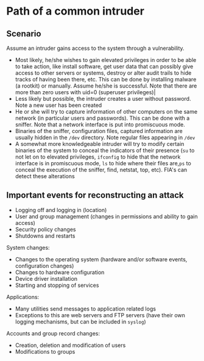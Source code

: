 # Path of a common intruder

## Scenario
Assume an intruder gains access to the system through a vulnerability.

* Most likely, he/she wishes to gain elevated privileges in order to be able to take action, like install software, get user data that can possibly give access to other servers or systems, destroy or alter audit trails to hide tracks of having been there, etc. This can be done by installing malware (a rootkit) or manually. Assume he/she is successful. Note that there are more than zero users with uid=0 (superuser privileges)|
* Less likely but possible, the intruder creates a user without password. Note a new user has been created
* He or she will try to capture information of other computers on the same network (in particular users and passwords). This can be done with a sniffer. Note that a network interface is put into promiscuous mode. 
* Binaries of the sniffer, configuration files, captured information are usually hidden in the `/dev` directory. Note regular files appearing in `/dev`
* A somewhat more knowledgeable intruder will try to modify certain binaries of the system to conceal the indicators of their presence (`su` to not let on to elevated privileges, `ifconfig` to hide that the network interface is in promiscuous mode, `ls` to hide where their files are,`ps` to conceal the execution of the sniffer, find, netstat, top, etc). FIA's can detect these alterations

## Important events for reconstructing an attack

* Logging off and logging in (location)  
* User and group management (changes in permissions and ability to gain access) 
* Security policy changes  
* Shutdowns and restarts  

System changes:
* Changes to the operating system (hardware and/or software events, configuration changes)
* Changes to hardware configuration
* Device driver installation
* Starting and stopping of services

Applications:
* Many utilities send messages to application related logs
* Exceptions to this are web servers and FTP servers (have their own logging mechanisms, but can be included in `syslog`)

Accounts and group record changes:
* Creation, deletion and modification of users
* Modifications to groups

